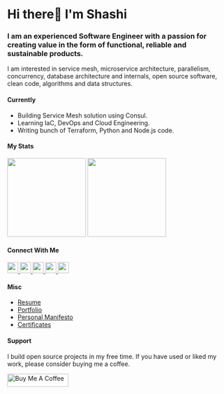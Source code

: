 # Hi there👋 I'm Shashi

### I am an experienced Software Engineer with a passion for creating value in the form of functional, reliable and sustainable products.

I am interested in service mesh, microservice architecture, parallelism, concurrency, database architecture and internals, open source software, clean code, algorithms and data structures.

#### Currently
- Building Service Mesh solution using Consul.
- Learning IaC, DevOps and Cloud Engineering.
- Writing bunch of Terraform, Python and Node.js code. 

#### My Stats
<p float="left">
<img height="180em" src="https://github-readme-stats.vercel.app/api?username=shweshi&show_icons=true&hide_border=true&&count_private=true&include_all_commits=true" /> 
<img height="180em" src="https://github-readme-stats.vercel.app/api/top-langs/?username=shweshi&show_icons=true&hide_border=true&layout=compact&langs_count=8&hide=html"/>
</p>

#### Connect With Me
<p left="center">
<a href="https://twitter.com/imSPG">
  <img src="https://img.shields.io/badge/twitter-%231DA1F2.svg?&style=for-the-badge&logo=twitter&logoColor=white" height=25>
</a> 
<a href="https://www.linkedin.com/in/shashiprakashgautam/">
  <img src="https://img.shields.io/badge/linkedin-%230077B5.svg?&style=for-the-badge&logo=linkedin&logoColor=white" height=25>
</a> 
<a href="https://medium.com/@shweshi">
  <img src="https://img.shields.io/badge/Medium-12100E?style=for-the-badge&logo=medium&logoColor=white" height=25>
</a>
<a href="mailto:contactmespg@gmail.com">
  <img src="https://img.shields.io/badge/Gmail-D14836?style=for-the-badge&logo=gmail&logoColor=white" height=25>
</a>
<a href="https://blog.shashi.dev">
  <img src="https://img.shields.io/badge/Blogger-FF5722?style=for-the-badge&logo=blogger&logoColor=white" height=25>
</a>
</p>

#### Misc
- [Resume](https://shashi.dev/resume.pdf)
- [Portfolio](https://shashi.dev)
- [Personal Manifesto](https://github.com/shweshi/manifesto/blob/main/README.md)
- [Certificates](https://github.com/shweshi/certificates)

#### Support
I build open source projects in my free time. If you have used or liked my work, please consider buying me a coffee.

<a href="https://www.buymeacoffee.com/shashi" target="_blank"><img src="https://cdn.buymeacoffee.com/buttons/default-orange.png" alt="Buy Me A Coffee" height="30" width="140"></a>
